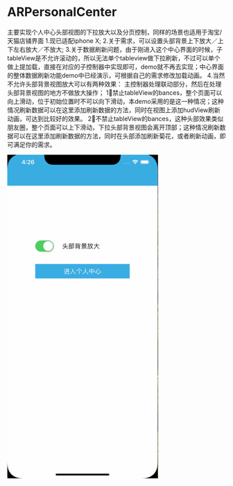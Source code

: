 # ARPersonalCenter
主要实现个人中心头部视图的下拉放大以及分页控制，同样的场景也适用于淘宝/天猫店铺界面
1.现已适配iphone X;
2.关于需求，可以设置头部背景上下放大／上下左右放大／不放大;
3.关于数据刷新问题，由于刚进入这个中心界面的时候，子tableView是不允许滚动的，所以无法单个tableview做下拉刷新，不过可以单个做上提加载，直接在对应的子控制器中实现即可，demo就不再去实现；中心界面的整体数据刷新功能demo中已经演示，可根据自己的需求修改加载动画。
4.当然不允许头部背景视图放大可以有两种效果：
  主控制器处理联动部分，然后在处理头部背景视图的地方不做放大操作；
  1⃣️禁止tableView的bances，整个页面可以向上滑动，位于初始位置时不可以向下滑动，本demo采用的是这一种情况；这种情况刷新数据可以在这里添加刷新数据的方法，同时在视图上添加hudView刷新动画，可达到比较好的效果。
  2⃣️不禁止tableView的bances，这种头部效果类似朋友圈，整个页面可以上下滑动，下拉头部背景视图会离开顶部；这种情况刷新数据可以在这里添加刷新数据的方法，同时在头部添加刷新菊花，或者刷新动画，即可满足你的需求。

![image](https://github.com/ArchLL/ARPersonalCenter/blob/master/show.gif)
